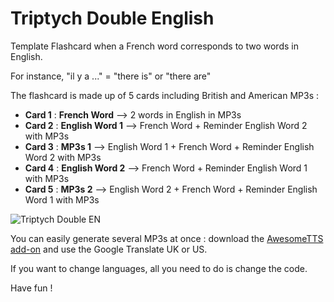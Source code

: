 # Triptych Double English

Template Flashcard when a French word corresponds to two words in English.

For instance, "il y a ..." = "there is" or "there are"

The flashcard is made up of 5 cards including British and American MP3s :

- **Card 1** : **French Word** --> 2 words in English in MP3s
- **Card 2** : **English Word 1** --> French Word + Reminder English Word 2 with MP3s
- **Card 3** : **MP3s 1** --> English Word 1 + French Word + Reminder English Word 2 with MP3s
- **Card 4** : **English Word 2** --> French Word + Reminder English Word 1 with MP3s
- **Card 5** : **MP3s 2** --> English Word 2 + French Word + Reminder English Word 1 with MP3s

![Triptych Double EN](https://github.com/user-attachments/assets/dbebff6c-ec69-4e27-bbab-1595b56720ba)


You can easily generate several MP3s at once : download the [AwesomeTTS add-on](https://ankiweb.net/shared/info/1436550454) and use the Google Translate UK or US.

If you want to change languages, all you need to do is change the code.

Have fun !

